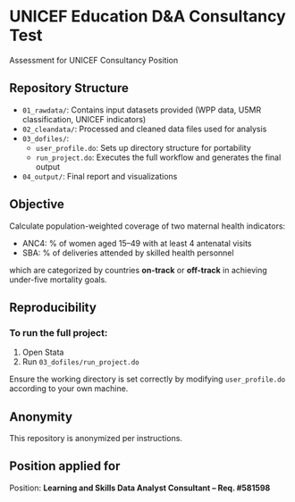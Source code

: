 # UNICEF Education D&A Consultancy Test
Assessment for UNICEF Consultancy Position

## Repository Structure

- `01_rawdata/`: Contains input datasets provided (WPP data, U5MR classification, UNICEF indicators)
- `02_cleandata/`: Processed and cleaned data files used for analysis
- `03_dofiles/`: 
  - `user_profile.do`: Sets up directory structure for portability
  - `run_project.do`: Executes the full workflow and generates the final output
- `04_output/`: Final report and visualizations

## Objective

Calculate population-weighted coverage of two maternal health indicators:
- ANC4: % of women aged 15–49 with at least 4 antenatal visits
- SBA: % of deliveries attended by skilled health personnel

which are categorized by countries **on-track** or **off-track** in achieving under-five mortality goals.

## Reproducibility

### To run the full project:

1. Open Stata
2. Run `03_dofiles/run_project.do`

Ensure the working directory is set correctly by modifying `user_profile.do` according to your own machine.

## Anonymity

This repository is anonymized per instructions.

## Position applied for

Position: **Learning and Skills Data Analyst Consultant – Req. #581598**
